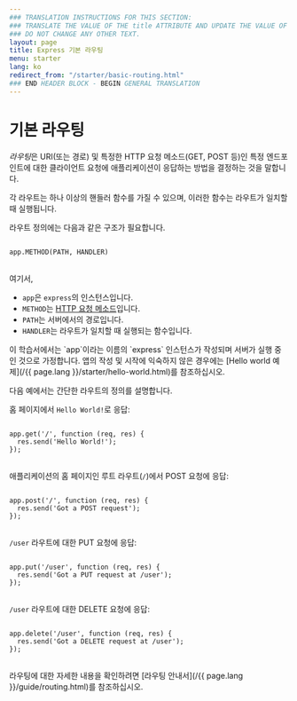 ```yaml
---
### TRANSLATION INSTRUCTIONS FOR THIS SECTION:
### TRANSLATE THE VALUE OF THE title ATTRIBUTE AND UPDATE THE VALUE OF THE lang ATTRIBUTE.
### DO NOT CHANGE ANY OTHER TEXT.
layout: page
title: Express 기본 라우팅
menu: starter
lang: ko
redirect_from: "/starter/basic-routing.html"
### END HEADER BLOCK - BEGIN GENERAL TRANSLATION
---
```


# 기본 라우팅

*라우팅*은 URI(또는 경로) 및 특정한 HTTP 요청 메소드(GET, POST 등)인 특정 엔드포인트에 대한 클라이언트 요청에 애플리케이션이 응답하는 방법을 결정하는 것을 말합니다.

각 라우트는 하나 이상의 핸들러 함수를 가질 수 있으며, 이러한 함수는 라우트가 일치할 때 실행됩니다.

라우트 정의에는 다음과 같은 구조가 필요합니다.
<pre>
<code class="language-javascript" translate="no">
app.METHOD(PATH, HANDLER)
</code>
</pre>

여기서,

- `app`은 `express`의 인스턴스입니다.
- `METHOD`는 [HTTP 요청 메소드](http://en.wikipedia.org/wiki/Hypertext_Transfer_Protocol)입니다.
- `PATH`는 서버에서의 경로입니다.
- `HANDLER`는 라우트가 일치할 때 실행되는 함수입니다.

<div class="doc-box doc-notice" markdown="1">
이 학습서에서는 `app`이라는 이름의 `express` 인스턴스가 작성되며 서버가 실행 중인 것으로 가정합니다. 앱의 작성 및 시작에 익숙하지 않은 경우에는 [Hello world 예제](/{{ page.lang }}/starter/hello-world.html)를 참조하십시오.
</div>

다음 예에서는 간단한 라우트의 정의를 설명합니다.

홈 페이지에서 `Hello World!`로 응답:

<pre>
<code class="language-javascript" translate="no">
app.get('/', function (req, res) {
  res.send('Hello World!');
});
</code>
</pre>

애플리케이션의 홈 페이지인 루트 라우트(`/`)에서 POST 요청에 응답:

<pre>
<code class="language-javascript" translate="no">
app.post('/', function (req, res) {
  res.send('Got a POST request');
});
</code>
</pre>

`/user` 라우트에 대한 PUT 요청에 응답:

<pre>
<code class="language-javascript" translate="no">
app.put('/user', function (req, res) {
  res.send('Got a PUT request at /user');
});
</code>
</pre>

`/user` 라우트에 대한 DELETE 요청에 응답:

<pre>
<code class="language-javascript" translate="no">
app.delete('/user', function (req, res) {
  res.send('Got a DELETE request at /user');
});
</code>
</pre>

라우팅에 대한 자세한 내용을 확인하려면 [라우팅 안내서](/{{ page.lang }}/guide/routing.html)를 참조하십시오.
